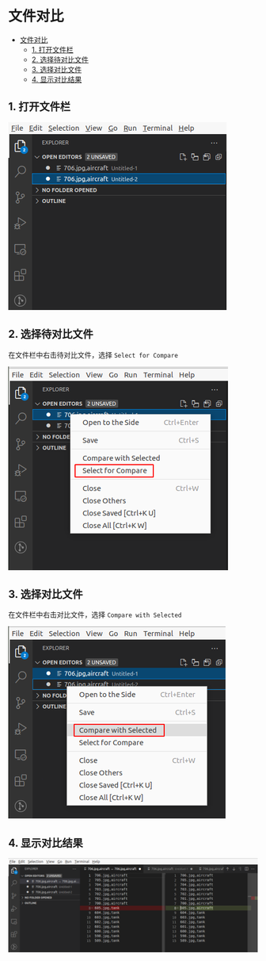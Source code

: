 # 文件对比

- [文件对比](#文件对比)
  - [1. 打开文件栏](#1-打开文件栏)
  - [2. 选择待对比文件](#2-选择待对比文件)
  - [3. 选择对比文件](#3-选择对比文件)
  - [4. 显示对比结果](#4-显示对比结果)

## 1. 打开文件栏

![打开文件栏](./images/open_file_bar.png "打开文件栏")

## 2. 选择待对比文件

在文件栏中右击待对比文件，选择 `Select for Compare`

![选择待对比文件](./images/select_for_compare.png "选择待对比文件")

## 3. 选择对比文件

在文件栏中右击对比文件，选择 `Compare with Selected`

![选择对比文件](./images/compare_with_selected.png "选择对比文件")

## 4. 显示对比结果

![显示对比结果](./images/show_comparison_results.png "显示对比结果")
